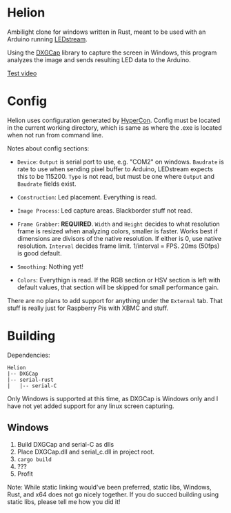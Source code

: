 # Helion
Ambilight clone for windows written in Rust, meant to be used with an Arduino running [LEDstream](https://github.com/adafruit/Adalight/tree/master/Arduino/LEDstream).

Using the [DXGCap](https://github.com/bryal/DXGCap) library to capture the screen in Windows, this program analyzes the image and sends resulting LED data to the Arduino.

[Test video](https://www.youtube.com/watch?v=3ZARz9ELfA4&feature=youtu.be)


# Config
Helion uses configuration generated by [HyperCon](https://github.com/tvdzwan/hyperion/wiki/configuration).
Config must be located in the current working directory, which is same as where the .exe is located when not run from command line.

Notes about config sections:

* `Device`: `Output` is serial port to use, e.g. "COM2" on windows. `Baudrate` is rate to use when sending pixel buffer to Arduino, LEDstream expects this to be 115200. `Type` is not read, but must be one where `Output` and `Baudrate` fields exist.

* `Construction`: Led placement. Everything is read.

* `Image Process`: Led capture areas. Blackborder stuff not read.

* `Frame Grabber`: **REQUIRED**. `Width` and `Height` decides to what resolution frame is resized when analyzing colors, smaller is faster. Works best if dimensions are divisors of the native resolution. If either is 0, use native resolution.
`Interval` decides frame limit. 1/interval = FPS. 20ms (50fps) is good default.

* `Smoothing`: Nothing yet!

* `Colors`: Everythign is read. If the RGB section or HSV section is left with default values, that section will be skipped for small performance gain.

There are no plans to add support for anything under the `External` tab. That stuff is really just for Raspberry Pis with XBMC and stuff.


# Building
Dependencies:
```
Helion
|-- DXGCap
|-- serial-rust
|   |-- serial-C
```

Only Windows is supported at this time, as DXGCap is Windows only and I have not yet added support for any linux screen capturing.

## Windows

1. Build DXGCap and serial-C as dlls
2. Place DXGCap.dll and serial_c.dll in project root.
3. `cargo build`
4. ???
5. Profit

Note: While static linking would've been preferred, static libs, Windows, Rust, and x64 does not go nicely together. If you do succed building using static libs, please tell me how you did it!